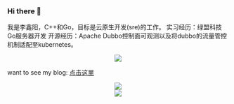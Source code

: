### Hi there 👋
我是李鑫阳，C++和Go，目标是云原生开发(sre)的工作。
实习经历：绿盟科技Go服务器开发
开源经历：Apache Dubbo控制面可观测以及将dubbo的流量管控机制适配至kubernetes。

 
 <div align="center"> <img src="https://stats.justsong.cn/api/csdn?id=qq_61039408"> </div>

want to see my blog: <a href="https://blog.csdn.net/qq_61039408" title="点击这里">点击这里</a>


<div align="center"> <img src="https://github-readme-stats.vercel.app/api?username=sjmshsh"> </div>

<div align="center"> <img src="https://github-readme-stats.vercel.app/api/top-langs/?username=sjmshsh"> </div>
<!--
**sjmshsh/sjmshsh** is a ✨ _special_ ✨ repository because its `README.md` (this file) appears on your GitHub profile.

Here are some ideas to get you started:

- 🔭 I’m currently working on ...
- 🌱 I’m currently learning ...
- 👯 I’m looking to collaborate on ...
- 🤔 I’m looking for help with ...
- 💬 Ask me about ...
- 📫 How to reach me: ...
- 😄 Pronouns: ...
- ⚡ Fun fact: ...
-->
